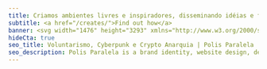 ```yaml
---
title: Criamos ambientes livres e inspiradores, disseminando idéias e ferramentas para uma sociedade independente e voluntária. 
subtitle: <a href="/creates/">Find out how</a>
banner: <svg width="1476" height="3293" xmlns="http://www.w3.org/2000/svg"><g fill="none" fill-rule="evenodd"><path d="M1476 133.65V0H606l501 502z" fill="#63666A"/><path fill="#000" d="M0 0v3293.99h1476V870.41L605.98 0z"/></g></svg>
hideCta: true
seo_title: Voluntarismo, Cyberpunk e Crypto Anarquia | Polis Paralela
seo_description: Polis Paralela is a brand identity, website design, development & online marketing company in Sussex, delivering sustained results for their clients.
---
```


